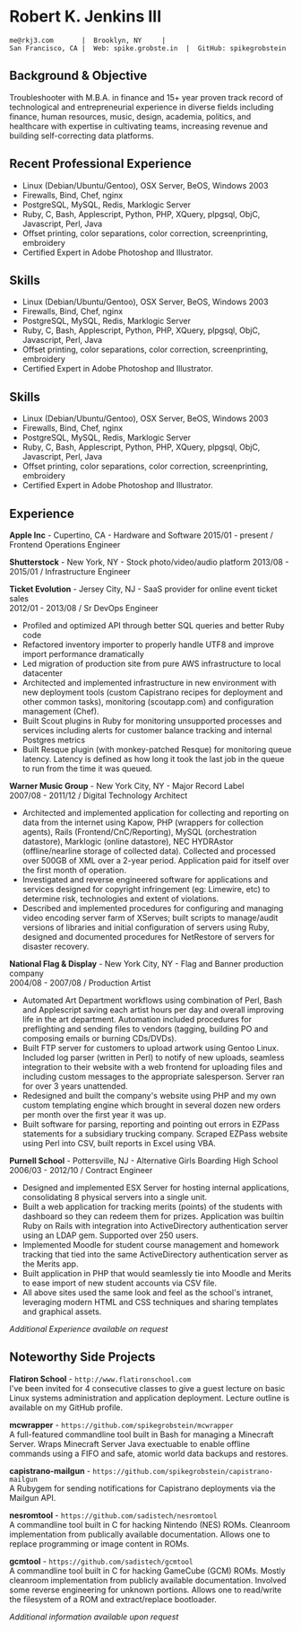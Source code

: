 # Robert K. Jenkins III

    me@rkj3.com       |  Brooklyn, NY     |  
    San Francisco, CA |  Web: spike.grobste.in  |  GitHub: spikegrobstein


## Background & Objective

Troubleshooter with M.B.A. in finance and 15+ year proven track record of technological and entrepreneurial experience in diverse
fields including finance, human resources, music, design, academia, politics, and healthcare with expertise in cultivating teams,
increasing revenue and building self-correcting data platforms.

## Recent Professional Experience

 * Linux (Debian/Ubuntu/Gentoo), OSX Server, BeOS, Windows 2003
 * Firewalls, Bind, Chef, nginx
 * PostgreSQL, MySQL, Redis, Marklogic Server
 * Ruby, C, Bash, Applescript, Python, PHP, XQuery, plpgsql, ObjC, Javascript, Perl, Java
 * Offset printing, color separations, color correction, screenprinting, embroidery
 * Certified Expert in Adobe Photoshop and Illustrator.


## Skills

 * Linux (Debian/Ubuntu/Gentoo), OSX Server, BeOS, Windows 2003
 * Firewalls, Bind, Chef, nginx
 * PostgreSQL, MySQL, Redis, Marklogic Server
 * Ruby, C, Bash, Applescript, Python, PHP, XQuery, plpgsql, ObjC, Javascript, Perl, Java
 * Offset printing, color separations, color correction, screenprinting, embroidery
 * Certified Expert in Adobe Photoshop and Illustrator.

## Skills

 * Linux (Debian/Ubuntu/Gentoo), OSX Server, BeOS, Windows 2003
 * Firewalls, Bind, Chef, nginx
 * PostgreSQL, MySQL, Redis, Marklogic Server
 * Ruby, C, Bash, Applescript, Python, PHP, XQuery, plpgsql, ObjC, Javascript, Perl, Java
 * Offset printing, color separations, color correction, screenprinting, embroidery
 * Certified Expert in Adobe Photoshop and Illustrator.

## Experience
**Apple Inc** - Cupertino, CA - Hardware and Software
2015/01 - present / Frontend Operations Engineer

**Shutterstock** - New York, NY - Stock photo/video/audio platform
2013/08 - 2015/01 / Infrastructure Engineer

**Ticket Evolution** - Jersey City, NJ - SaaS provider for online event ticket sales  
2012/01 - 2013/08 / Sr DevOps Engineer

 * Profiled and optimized API through better SQL queries and better Ruby code
 * Refactored inventory importer to properly handle UTF8 and improve import performance dramatically
 * Led migration of production site from pure AWS infrastructure to local datacenter
 * Architected and implemented infrastructure in new environment with new deployment tools
   (custom Capistrano recipes for deployment and other common tasks), monitoring (scoutapp.com) and
   configuration management (Chef).
 * Built Scout plugins in Ruby for monitoring unsupported processes and services including alerts for
   customer balance tracking and internal Postgres metrics
 * Built Resque plugin (with monkey-patched Resque) for monitoring queue latency. Latency is defined as
   how long it took the last job in the queue to run from the time it was queued.

**Warner Music Group** - New York City, NY - Major Record Label  
2007/08 - 2011/12 / Digital Technology Architect

 * Architected and implemented application for collecting and reporting on data from the internet using
   Kapow, PHP (wrappers for collection agents), Rails (Frontend/CnC/Reporting), MySQL (orchestration
   datastore), Marklogic (online datastore), NEC HYDRAstor (offline/nearline storage of collected data).
   Collected and processed over 500GB of XML over a 2-year period. Application paid for itself over the
   first month of operation.
 * Investigated and reverse engineered software for applications and services designed for copyright
   infringement (eg: Limewire, etc) to determine risk, technologies and extent of violations.
 * Described and implemented procedures for configuring and managing video encoding server farm of XServes;
   built scripts to manage/audit versions of libraries and initial configuration of servers using Ruby,
   designed and documented procedures for NetRestore of servers for disaster recovery.

**National Flag & Display** - New York City, NY - Flag and Banner production company  
2004/08 - 2007/08 / Production Artist

 * Automated Art Department workflows using combination of Perl, Bash and Applescript saving each artist
   hours per day and overall improving life in the art department. Automation included procedures for
   preflighting and sending files to vendors (tagging, building PO and composing emails or burning CDs/DVDs).
 * Built FTP server for customers to upload artwork using Gentoo Linux. Included log parser (written in
   Perl) to notify of new uploads, seamless integration to their website with a web frontend for uploading
   files and including custom messages to the appropriate salesperson. Server ran for over 3 years
   unattended.
 * Redesigned and built the company's website using PHP and my own custom templating engine which
   brought in several dozen new orders per month over the first year it was up.
 * Built software for parsing, reporting and pointing out errors in EZPass statements for a subsidiary
   trucking company. Scraped EZPass website using Perl into CSV, built reports in Excel using VBA.

**Purnell School** - Pottersville, NJ - Alternative Girls Boarding High School  
2006/03 - 2012/10 / Contract Engineer

 * Designed and implemented ESX Server for hosting internal applications, consolidating 8 physical
   servers into a single unit.
 * Built a web application for tracking merits (points) of the students with dashboard so they can
   redeem them for prizes. Application was builtin Ruby on Rails with integration into ActiveDirectory
   authentication server using an LDAP gem. Supported over 250 users.
 * Implemented Moodle for student course management and homework tracking that tied into the same
   ActiveDirectory authentication server as the Merits app.
 * Built application in PHP that would seamlessly tie into Moodle and Merits to ease import of
   new student accounts via CSV file.
 * All above sites used the same look and feel as the school's intranet, leveraging modern HTML and
   CSS techniques and sharing templates and graphical assets.

*Additional Experience available on request*

## Noteworthy Side Projects

**Flatiron School** - `http://www.flatironschool.com`  
I've been invited for 4 consecutive classes to give a guest lecture on basic Linux systems administration
and application deployment. Lecture outline is available on my GitHub profile.

**mcwrapper** - `https://github.com/spikegrobstein/mcwrapper`  
A full-featured commandline tool built in Bash for managing a Minecraft Server. Wraps Minecraft Server
Java exectuable to enable offline commands using a FIFO and safe, atomic world data backups and restores.

**capistrano-mailgun** - `https://github.com/spikegrobstein/capistrano-mailgun`  
A Rubygem for sending notifications for Capistrano deployments via the Mailgun API.

**nesromtool** - `https://github.com/sadistech/nesromtool`  
A commandline tool built in C for hacking Nintendo (NES) ROMs. Cleanroom implementation from publically
available documentation. Allows one to replace programming or image content in ROMs.

**gcmtool** - `https://github.com/sadistech/gcmtool`  
A commandline tool built in C for hacking GameCube (GCM) ROMs. Mostly cleanroom implementation from
publicly available documentation. Involved some reverse engineering for unknown portions. Allows one
to read/write the filesystem of a ROM and extract/replace bootloader.

*Additional information available upon request*
